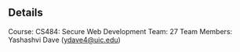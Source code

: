
## Details
Course: CS484: Secure Web Development
Team: 27
Team Members: Yashashvi Dave (ydave4@uic.edu)


